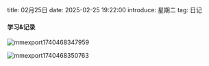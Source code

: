 title: 02月25日
date: 2025-02-25 19:22:00
introduce: 星期二
tag: 日记

#### 学习&记录
![mmexport1740468347959](/static/img/2025/02/25/mmexport1740468347959.jpg)

![mmexport1740468350763](/static/img/2025/02/25/mmexport1740468350763.jpg)

